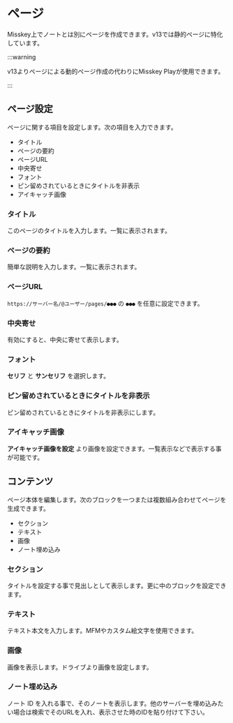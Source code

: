 # ページ

Misskey上でノートとは別にページを作成できます。v13では静的ページに特化しています。

:::warning

v13よりページによる動的ページ作成の代わりにMisskey Playが使用できます。

:::

## ページ設定

ページに関する項目を設定します。次の項目を入力できます。

- タイトル
- ページの要約
- ページURL
- 中央寄せ
- フォント
- ピン留めされているときにタイトルを非表示
- アイキャッチ画像

### タイトル

このページのタイトルを入力します。一覧に表示されます。

### ページの要約

簡単な説明を入力します。一覧に表示されます。

### ページURL

`https://サーバー名/@ユーザー/pages/●●●` の `●●●` を任意に設定できます。

### 中央寄せ

有効にすると、中央に寄せて表示します。

### フォント

**セリフ** と **サンセリフ** を選択します。

### ピン留めされているときにタイトルを非表示

ピン留めされているときにタイトルを非表示にします。

### アイキャッチ画像

**アイキャッチ画像を設定** より画像を設定できます。一覧表示などで表示する事が可能です。

## コンテンツ

ページ本体を編集します。次のブロックを一つまたは複数組み合わせてページを生成できます。

- セクション
- テキスト
- 画像
- ノート埋め込み

### セクション

タイトルを設定する事で見出しとして表示します。更に中のブロックを設定できます。

### テキスト

テキスト本文を入力します。MFMやカスタム絵文字を使用できます。

### 画像

画像を表示します。ドライブより画像を設定します。

### ノート埋め込み

ノート ID を入れる事で、そのノートを表示します。他のサーバーを埋め込みたい場合は検索でそのURLを入れ、表示させた時のIDを貼り付けて下さい。
